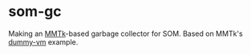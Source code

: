 som-gc
====================

Making an [MMTk](https://github.com/mmtk/mmtk-core)-based garbage collector for SOM. 
Based on MMTk's [dummy-vm](https://github.com/mmtk/mmtk-core/tree/master/docs/dummyvm) example.